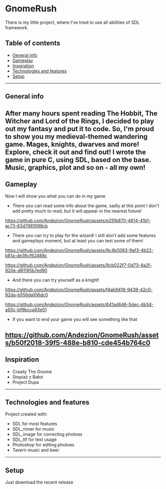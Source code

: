 # GnomeRush
There is my little project, where I've tried to use all abilities of SDL framework.
## Table of contents
* [General info](#general-info)
* [Gameplay](#gameplay)
* [Inspiration](#inspiration)
* [Technologies and features](#technologies-and-features)
* [Setup](#setup)
---
## General info
After many hours spent reading The Hobbit, The Witcher and Lord of the Rings, I decided to play out my fantasy and put it to code. So, I'm proud to show you my medieval-themed wandering game. Mages, knights, dwarves and more! Explore, check it out and find out!
I wrote the game in pure C, using SDL, based on the base. Music, graphics, plot and so on - all my own!
---
## Gameplay
Now I will show you what you can do in my game

- There you can read some info about the game, sadly at this point I don't add pretty much to read, but it will appear in the nearest future!
  
https://github.com/Andezion/GnomeRush/assets/e25fb870-4614-41b1-ac73-63d7981098cb

- There you can try to play for the wizard! I still don't add some features and gameplays moment, but at least you can test some of them!
  
https://github.com/Andezion/GnomeRush/assets/9c4b5083-9af3-4b22-b81a-de36cf62488c

https://github.com/Andezion/GnomeRush/assets/9cb022f7-0d73-4a2f-920e-d81195b7ed90

- And there you can try yourself as a knight!
  
https://github.com/Andezion/GnomeRush/assets/f4ab9419-9439-42c0-92da-b556da106dc0

https://github.com/Andezion/GnomeRush/assets/641ad646-5dec-4b54-a93c-bf9bcca93e51

- If you want to end your game you will see something like that
  
https://github.com/Andezion/GnomeRush/assets/b50f2018-39f5-488e-b810-cde454b764c0
---
## Inspiration
- Crawly The Gnome
- Stopiaż z Bałut
- Project Dupa
---
## Technologies and features
Project created with:
* SDL for most features
* SDL_mixer for music
* SDL_image for correcting photoes
* SDL_ttf for text usage
* Photoshop for editing photoes
* Tavern music and beer
---
## Setup
Just download the recent release
